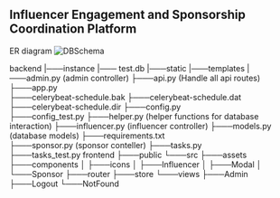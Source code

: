## Influencer Engagement and Sponsorship Coordination Platform

ER diagram
![DBSchema]("DBSchema.png")

backend
    |───instance
        |─── test.db
    |───static
    |───templates
    |───admin.py            (admin controller)
    ├───api.py              (Handle all api routes)
    ├───app.py              
    ├───celerybeat-schedule.bak
    ├───celerybeat-schedule.dat
    ├───celerybeat-schedule.dir
    ├───config.py           
    ├───config_test.py
    ├───helper.py           (helper functions for database interaction)
    ├───influencer.py       (influencer controller)
    ├───models.py           (database models)
    ├───requirements.txt    
    ├───sponsor.py          (sponsor conteller)
    ├───tasks.py            
    ├───tasks_test.py
frontend
    ├───public
    └───src
        ├───assets
        ├───components
        │   ├───icons
        │   ├───Influencer
        │   ├───Modal
        │   └───Sponsor
        ├───router
        ├───store
        └───views
            ├───Admin
            ├───Logout
            └───NotFound